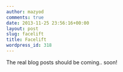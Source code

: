 ```yaml
---
author: mazyod
comments: true
date: 2013-11-25 23:56:16+00:00
layout: post
slug: facelift
title: Facelift
wordpress_id: 318
---
```


The real blog posts should be coming.. soon!
